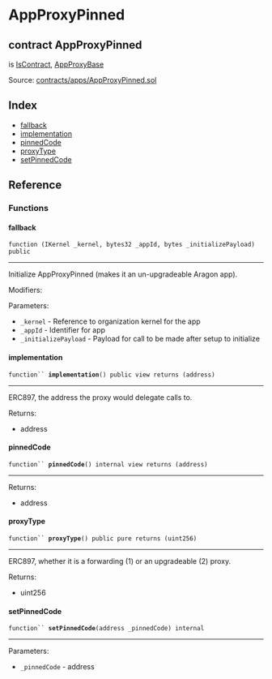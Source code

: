 # AppProxyPinned

## contract AppProxyPinned

is [IsContract](../common/iscontract.md), [AppProxyBase](appproxybase.md)

Source: [contracts/apps/AppProxyPinned.sol](https://github.com/aragon/aragonOS/blob/v4.4.0/contracts/apps/AppProxyPinned.sol)

## Index

* [fallback](appproxypinned.md#fallback)
* [implementation](appproxypinned.md#implementation)
* [pinnedCode](appproxypinned.md#pinnedcode)
* [proxyType](appproxypinned.md#proxytype)
* [setPinnedCode](appproxypinned.md#setpinnedcode)

## Reference

### Functions

#### **fallback** <a href="#fallback" id="fallback"></a>

`function (IKernel _kernel, bytes32 _appId, bytes _initializePayload) public`

***

Initialize AppProxyPinned (makes it an un-upgradeable Aragon app).

Modifiers:

Parameters:

* `_kernel` - Reference to organization kernel for the app
* `_appId` - Identifier for app
* `_initializePayload` - Payload for call to be made after setup to initialize

#### **implementation** <a href="#implementation" id="implementation"></a>

`function`` `**`implementation`**`() public view returns (address)`

***

ERC897, the address the proxy would delegate calls to.

Returns:

* address

#### **pinnedCode** <a href="#pinnedcode" id="pinnedcode"></a>

`function`` `**`pinnedCode`**`() internal view returns (address)`

***

Returns:

* address

#### **proxyType** <a href="#proxytype" id="proxytype"></a>

`function`` `**`proxyType`**`() public pure returns (uint256)`

***

ERC897, whether it is a forwarding (1) or an upgradeable (2) proxy.

Returns:

* uint256

#### **setPinnedCode** <a href="#setpinnedcode" id="setpinnedcode"></a>

`function`` `**`setPinnedCode`**`(address _pinnedCode) internal`

***

Parameters:

* `_pinnedCode` - address
